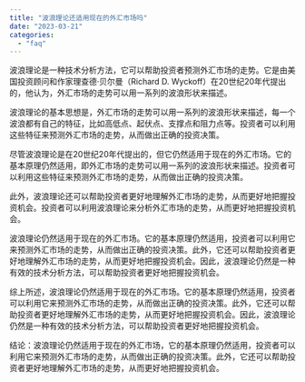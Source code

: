 ```yaml
---
title: "波浪理论还适用现在的外汇市场吗"
date: "2023-03-21"
categories: 
  - "faq"
---
```


波浪理论是一种技术分析方法，它可以帮助投资者预测外汇市场的走势。它是由美国投资顾问和作家理查德·贝尔曼（Richard D. Wyckoff）在20世纪20年代提出的，他认为，外汇市场的走势可以用一系列的波浪形状来描述。

波浪理论的基本思想是，外汇市场的走势可以用一系列的波浪形状来描述，每一个波浪都有自己的特征，比如高低点、起伏点、支撑点和阻力点等。投资者可以利用这些特征来预测外汇市场的走势，从而做出正确的投资决策。

尽管波浪理论是在20世纪20年代提出的，但它仍然适用于现在的外汇市场。它的基本原理仍然适用，即外汇市场的走势可以用一系列的波浪形状来描述。投资者可以利用这些特征来预测外汇市场的走势，从而做出正确的投资决策。

此外，波浪理论还可以帮助投资者更好地理解外汇市场的走势，从而更好地把握投资机会。投资者可以利用波浪理论来分析外汇市场的走势，从而更好地把握投资机会。

波浪理论仍然适用于现在的外汇市场。它的基本原理仍然适用，投资者可以利用它来预测外汇市场的走势，从而做出正确的投资决策。此外，它还可以帮助投资者更好地理解外汇市场的走势，从而更好地把握投资机会。因此，波浪理论仍然是一种有效的技术分析方法，可以帮助投资者更好地把握投资机会。

综上所述，波浪理论仍然适用于现在的外汇市场。它的基本原理仍然适用，投资者可以利用它来预测外汇市场的走势，从而做出正确的投资决策。此外，它还可以帮助投资者更好地理解外汇市场的走势，从而更好地把握投资机会。因此，波浪理论仍然是一种有效的技术分析方法，可以帮助投资者更好地把握投资机会。

结论：波浪理论仍然适用于现在的外汇市场，它的基本原理仍然适用，投资者可以利用它来预测外汇市场的走势，从而做出正确的投资决策。此外，它还可以帮助投资者更好地理解外汇市场的走势，从而更好地把握投资机会。
